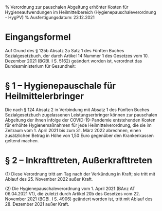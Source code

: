 % Verordnung zur pauschalen Abgeltung erhöhter Kosten für Hygieneaufwendungen im Heilmittelbereich  (Hygienepauschaleverordnung - HygPV)
% Ausfertigungsdatum: 23.12.2021
 
# Eingangsformel

Auf Grund des § 125b Absatz 2a Satz 1 des Fünften Buches Sozialgesetzbuch, der durch Artikel 14 Nummer 1 des Gesetzes vom 10. Dezember 2021 (BGBl. I S. 5162) geändert worden ist, verordnet das Bundesministerium für Gesundheit:

# § 1 – Hygienepauschale für Heilmittelerbringer

Die nach § 124 Absatz 2 in Verbindung mit Absatz 1 des Fünften Buches Sozialgesetzbuch zugelassenen Leistungserbringer können zur pauschalen Abgeltung der ihnen infolge der COVID-19-Pandemie entstehenden Kosten für erhöhte Hygienemaßnahmen für jede Heilmittelverordnung, die sie im Zeitraum vom 1. April 2021 bis zum 31. März 2022 abrechnen, einen zusätzlichen Betrag in Höhe von 1,50 Euro gegenüber den Krankenkassen geltend machen.

# § 2 – Inkrafttreten, Außerkrafttreten

(1) Diese Verordnung tritt am Tag nach der Verkündung in Kraft; sie tritt mit Ablauf des 25. November 2022 außer Kraft.

(2) Die Hygienepauschaleverordnung vom 1. April 2021 (BAnz AT 06.04.2021 V1), die zuletzt durch Artikel 20b des Gesetzes vom 22. November 2021 (BGBl. I S. 4906) geändert worden ist, tritt mit Ablauf des 28. Dezember 2021 außer Kraft.
